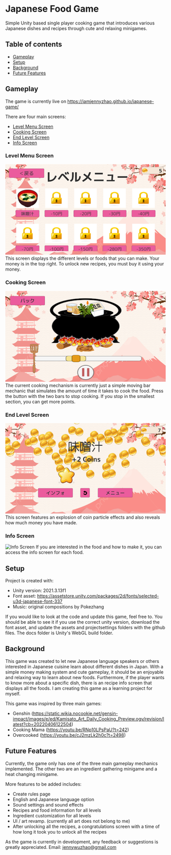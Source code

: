 # Japanese Food Game
Simple Unity based single player cooking game that introduces various Japanese dishes and recipes through cute and relaxing minigames.  

## Table of contents
* [Gameplay](#gameplay)
* [Setup](#setup)
* [Background](#background)
* [Future Features](#future-features)

## Gameplay
The game is currently live on https://iamjennyzhao.github.io/japanese-game/

There are four main screens: 
* [Level Menu Screen](#level-menu-screen)
* [Cooking Screen](#cooking-screen)
* [End Level Screen](#end-level-screen)
* [Info Screen](#info-screen)

### Level Menu Screen 
![Level Menu Screen](OtherFiles/level_menu.png)
This screen displays the different levels or foods that you can make. Your money is in the top right. To unlock new recipes, you must buy it using your money.

### Cooking Screen 
![Cooking Screen](OtherFiles/cooking_screen.png)
The current cooking mechanism is currently just a simple moving bar mechanic that simulates the amount of time it takes to cook the food. Press the button with the two bars to stop cooking. If you stop in the smallest section, you can get more points. 

### End Level Screen 
![End Level Screen](OtherFiles/end_level.png)
This screen features an explosion of coin particle effects and also reveals how much money you have made. 

### Info Screen 
![Info Screen](OtherFiles/味噌汁インフォ.png)
If you are interested in the food and how to make it, you can access the info screen for each food. 

## Setup
Project is created with:
* Unity version: 2021.3.13f1
* Font asset: https://assetstore.unity.com/packages/2d/fonts/selected-u3d-japanese-font-337
* Music: original compositions by Pokezhang

If you would like to look at the code and update this game, feel free to. You should be able to see it if you use the correct unity version, download the font asset, and update the assets and projectsettings folders with the github files. The docs folder is Unity's WebGL build folder. 

## Background
This game was created to let new Japanese language speakers or others interested in Japanese cuisine learn about different dishes in Japan. With a simple money making system and cute gameplay, it should be an enjoyable and relaxing way to learn about new foods. Furthermore, if the player wants to know more about a specific dish, there is an recipe info screen that displays all the foods. I am creating this game as a learning project for myself. 

This game was inspired by three main games: 
* Genshin (https://static.wikia.nocookie.net/gensin-impact/images/e/ed/Kamisato_Art_Daily_Cooking_Preview.ogv/revision/latest?cb=20220406122504)
* Cooking Mama (https://youtu.be/RNp10LPsPaU?t=242)
* Overcooked (https://youtu.be/cJ2mzLk2h0c?t=2498)

## Future Features
Currently, the game only has one of the three main gameplay mechanics implemented. The other two are an ingredient gathering minigame and a heat changing minigame. 

More features to be added includes: 
* Create rules page
* English and Japanese language option
* Sound settings and sound effects
* Recipes and food information for all levels
* Ingredient customization for all levels
* UI / art revamp. (currently all art does not belong to me) 
* After unlocking all the recipes, a congratulations screen with a time of how long it took you to unlock all the recipes

As the game is currently in development, any feedback or suggestions is greatly appreciated. Email: jennywuzhao@gmail.com
